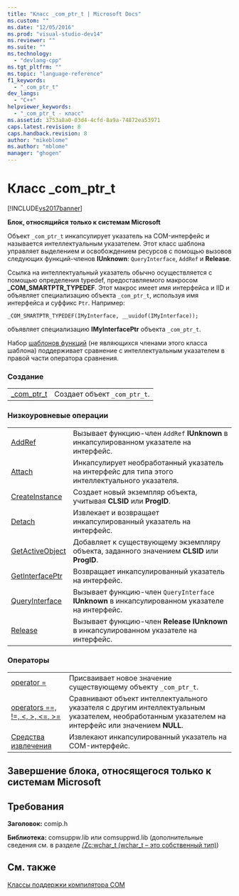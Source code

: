 ```yaml
---
title: "Класс _com_ptr_t | Microsoft Docs"
ms.custom: ""
ms.date: "12/05/2016"
ms.prod: "visual-studio-dev14"
ms.reviewer: ""
ms.suite: ""
ms.technology: 
  - "devlang-cpp"
ms.tgt_pltfrm: ""
ms.topic: "language-reference"
f1_keywords: 
  - "_com_ptr_t"
dev_langs: 
  - "C++"
helpviewer_keywords: 
  - "_com_ptr_t - класс"
ms.assetid: 3753a8a0-03d4-4cfd-8a9a-74872ea53971
caps.latest.revision: 8
caps.handback.revision: 8
author: "mikeblome"
ms.author: "mblome"
manager: "ghogen"
---
```

# Класс _com_ptr_t
[!INCLUDE[vs2017banner](../assembler/inline/includes/vs2017banner.md)]

**Блок, относящийся только к системам Microsoft**  
  
 Объект `_com_ptr_t` инкапсулирует указатель на COM\-интерфейс и называется интеллектуальным указателем.  Этот класс шаблона управляет выделением и освобождением ресурсов с помощью вызовов следующих функций\-членов **IUnknown**: `QueryInterface`, `AddRef` и **Release**.  
  
 Ссылка на интеллектуальный указатель обычно осуществляется с помощью определения typedef, предоставляемого макросом **\_COM\_SMARTPTR\_TYPEDEF**.  Этот макрос имеет имя интерфейса и IID и объявляет специализацию объекта `_com_ptr_t`, используя имя интерфейса и суффикс `Ptr`.  Например:  
  
```  
_COM_SMARTPTR_TYPEDEF(IMyInterface, __uuidof(IMyInterface));  
```  
  
 объявляет специализацию **IMyInterfacePtr** объекта `_com_ptr_t`.  
  
 Набор [шаблонов функций](../cpp/relational-function-templates.md) \(не являющихся членами этого класса шаблона\) поддерживает сравнение с интеллектуальным указателем в правой части оператора сравнения.  
  
### Создание  
  
|||  
|-|-|  
|[\_com\_ptr\_t](../cpp/com-ptr-t-com-ptr-t.md)|Создает объект `_com_ptr_t`.|  
  
### Низкоуровневые операции  
  
|||  
|-|-|  
|[AddRef](../cpp/com-ptr-t-addref.md)|Вызывает функцию\-член `AddRef` **IUnknown** в инкапсулированном указателе на интерфейс.|  
|[Attach](../Topic/_com_ptr_t::Attach.md)|Инкапсулирует необработанный указатель на интерфейс для типа этого интеллектуального указателя.|  
|[CreateInstance](../cpp/com-ptr-t-createinstance.md)|Создает новый экземпляр объекта, учитывая **CLSID** или **ProgID**.|  
|[Detach](../cpp/com-ptr-t-detach.md)|Извлекает и возвращает инкапсулированный указатель на интерфейс.|  
|[GetActiveObject](../Topic/_com_ptr_t::GetActiveObject.md)|Добавляет к существующему экземпляру объекта, заданного значением **CLSID** или **ProgID**.|  
|[GetInterfacePtr](../cpp/com-ptr-t-getinterfaceptr.md)|Возвращает инкапсулированный указатель на интерфейс.|  
|[QueryInterface](../cpp/com-ptr-t-queryinterface.md)|Вызывает функцию\-член `QueryInterface` **IUnknown** в инкапсулированном указателе на интерфейс.|  
|[Release](../cpp/com-ptr-t-release.md)|Вызывает функцию\-член **Release IUnknown** в инкапсулированном указателе на интерфейс.|  
  
### Операторы  
  
|||  
|-|-|  
|[operator \=](../cpp/com-ptr-t-operator-equal.md)|Присваивает новое значение существующему объекту `_com_ptr_t`.|  
|[operators \=\=, \!\=, \<, \>, \<\=, \>\=](../cpp/com-ptr-t-relational-operators.md)|Сравнивают объект интеллектуального указателя с другим интеллектуальным указателем, необработанным указателем на интерфейс или значением **NULL**.|  
|[Средства извлечения](../cpp/com-ptr-t-extractors.md)|Извлекают инкапсулированный указатель на COM\-интерфейс.|  
  
## Завершение блока, относящегося только к системам Microsoft  
  
## Требования  
 **Заголовок:** comip.h  
  
 **Библиотека:** comsuppw.lib или comsuppwd.lib \(дополнительные сведения см. в разделе [\/Zc:wchar\_t \(wchar\_t – это собственный тип\)](../build/reference/zc-wchar-t-wchar-t-is-native-type.md)\)  
  
## См. также  
 [Классы поддержки компилятора COM](../cpp/compiler-com-support-classes.md)
